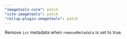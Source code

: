 ```yaml
---
"imagetools-core": patch
"vite-imagetools": patch
"rollup-plugin-imagetools": patch
---
```


Remove `icc` metadata when `removeMetadata` is set to true.
